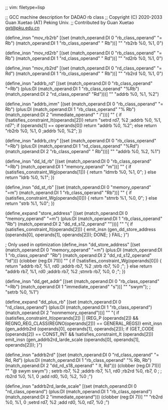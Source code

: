 ;; vim: filetype=lisp

;; GCC machine description for DADAO rb class
;; Copyright (C) 2020-2033 Guan Xuetao (AT) Peking Univ.
;; Contributed by Guan Xuetao <gxt@pku.edu.cn>

(define_insn "mov_rb2rb"
  [(set (match_operand:DI 0 "rb_class_operand" "= Rb")
        (match_operand:DI 1 "rb_class_operand" "  Rb"))]
	""
	"rb2rb	%0, %1, 0")

(define_insn "mov_rd2rb"
  [(set (match_operand:DI 0 "rb_class_operand" "= Rb")
        (match_operand:DI 1 "rd_class_operand" "  Rd"))]
	""
	"rd2rb	%0, %1, 0")

(define_insn "mov_rb2rd"
  [(set (match_operand:DI 0 "rd_class_operand" "= Rd")
        (match_operand:DI 1 "rb_class_operand" "  Rb"))]
	""
	"rb2rd	%0, %1, 0")

(define_insn "addrb_rd"
  [(set      (match_operand:DI 0 "rb_class_operand" "=Rb")
    (plus:DI (match_operand:DI 1 "rb_class_operand" "%Rb")
             (match_operand:DI 2 "rd_class_operand" "Rd")))]
	""
	"addrb	%0, %1, %2")


(define_insn "addrb_imm"
  [(set       (match_operand:DI 0 "rb_class_operand"  "= Rb")
     (plus:DI (match_operand:DI 1 "rb_class_operand"  "% Rb")
              (match_operand:DI 2 "immediate_operand" "  i")))]
        ""
        {
          if (!satisfies_constraint_It(operands[2]))
                return  "setrd  rd7, %2 \;addrb	%0, %1, rd7";
          if (operands[1] == operands[0])
                return  "addrb	%0, %2";
          else
                return  "rb2rb  %0, %1, 0       \;addrb	%0, %2";
        })

(define_insn "addrb_ctry"
  [(set      (match_operand:DI 0 "rb_class_operand"  "=Rb")
    (plus:DI (match_operand:DI 1 "rd_class_operand"  "%Rd")
             (match_operand:DI 2 "rb_class_operand"  " Rb")))]
	""
	"addrb	%0, %2, %1")

(define_insn "dd_ld_rb"
  [(set (match_operand:DI 0 "rb_class_operand" "=Rb")
        (match_operand:DI 1 "memory_operand"     "m"))]
	""
	{
	  if (satisfies_constraint_Wg(operands[1])) {
                return "ldmrb   %0, %1, 0";
          }
          else
                return "ldrb    %0, %1";
	})

(define_insn "dd_st_rb"
  [(set (match_operand:DI 0 "memory_operand"   "=m")
        (match_operand:DI 1 "rb_class_operand" "Rb"))]
	""
	{
	  if (satisfies_constraint_Wg(operands[0])) {
		return "stmrb	%1, %0, 0";
	  }
	  else
		return "strb	%1, %0";
	})

(define_expand "store_address"
  [(set      (match_operand:DI 0 "memory_operand"    "=m")
    (plus:DI (match_operand:DI 1 "rb_class_operand"  "Rb")
             (match_operand:DI 2 "dd_rd_s12_operand" "")))]
	""
	"{
	  if (satisfies_constraint_It(operands[2])) {
	     emit_insn (gen_dd_store_address (operands[0], operands[1], operands[2]));
	     DONE;
	  }
	  FAIL;
	}")

; Only used in optimization
(define_insn "dd_store_address"
  [(set      (match_operand:DI 0 "memory_operand"    "=m")
    (plus:DI (match_operand:DI 1 "rb_class_operand"  "Rb")
	     (match_operand:DI 2 "dd_rd_s12_operand" "Id")))
	(clobber (reg:DI 71))]
	""
	{
	  if (!satisfies_constraint_Wg(operands[0]))
	    {
		return "addrb	rb7, %1, rd0	\;addrb	rb7, %2	\;strb	rb7, %0	\;";
	    }
	  else
		return "addrb   rb7, %1, rd0    \;addrb rb7, %2 \;stmrb  rb7, %0, 0 \;";
	})

(define_insn "dd_get_addr"
  [(set (match_operand:DI 0 "rb_class_operand" "=Rb")
        (match_operand:DI 1 "immediate_operand"  "s"))]
	""
	"swym");
;	"setrb	%0, %1")

(define_expand "dd_plus_rb"
  [(set      (match_operand:DI 0 "rd_class_operand")
    (plus:DI (match_operand:DI 1 "rb_class_operand")
             (match_operand:DI 2 "nonmemory_operand")))]
	""
	"{
	  if (satisfies_constraint_It(operands[2]) ||
	     (REG_P (operands[2]) &&
	      REGNO_REG_CLASS(REGNO(operands[2])) == GENERAL_REGS))
	    emit_insn (gen_addrb2rd (operands[0], operands[1], operands[2]));
	  if (GET_CODE (operands[2]) == CONST_INT &&
	     !satisfies_constraint_It (operands[2]))
	   emit_insn (gen_addrb2rd_larde_scale (operands[0], operands[1], operands[2]));
	}")

(define_insn "addrb2rd"
  [(set      (match_operand:DI 0 "rd_class_operand"  "= Rd, Rd")
    (plus:DI (match_operand:DI 1 "rb_class_operand"  "% Rb, Rb")
	     (match_operand:DI 2 "dd_rd_s18_operand" "  It, Rd")))
	(clobber (reg:DI 71))]
	""
	"@
	swym
	swym")
;	setrb	rb7, %2	\;addrb	rb7, %1, rd0	\;rb2rd	%0, rb7, 0	\;
;	rb2rd	%0, %1, 0	\;add	rd0, %0, %2, %0	\;")

(define_insn "addrb2rd_larde_scale"
  [(set      (match_operand:DI 0 "rd_class_operand")
    (plus:DI (match_operand:DI 1 "rb_class_operand")
             (match_operand:DI 2 "immediate_operand")))
	(clobber (reg:DI 7))]
	""
	"rb2rd	%0, %1, 0	\;setrd	rd7, %2	\;add	rd0, %0, rd7, %0	\;")
